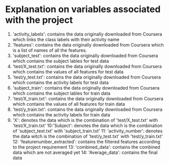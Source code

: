 # Explanation on variables associated with the project

1. 'activity_labels': contains the data originally downloaded from Coursera which links the class labels with their activity name
2. 'features': contains the data originally downloaded from Coursera which is a list of names of all the features.
3. 'subject_test': contains the data originally downloaded from Coursera which contains the subject lables for test data
4. 'test/X_test.txt': contains the data originally downloaded from Coursera which contains the values of all features for test data
5. 'test/y_test.txt': contains the data originally downloaded from Coursera which contains the activity labels for test data
6. 'subject_train': contains the data originally downloaded from Coursera which contains the subject lables for train data
7. 'test/X_train.txt': contains the data originally downloaded from Coursera which contains the values of all features for train data
8. 'test/y_train.txt': contains the data originally downloaded from Coursera which contains the activity labels for train data
9. 'X': denotes the data which is the combination of 'test/X_test.txt' with 'test/X_train.txt'
10:'Subject': denotes the data which is the combination of 'subject_test.txt' with 'subject_train.txt'
11: 'activity_number': denotes the data witch is the combination of 'test/y_test.txt' with 'test/y_train.txt'
12: 'featurenumber_extracted': contains the filtered features according to the project requirement
13: 'combined_data': contains the combined data which are not averaged yet
14: 'Average_data': contains the final data
